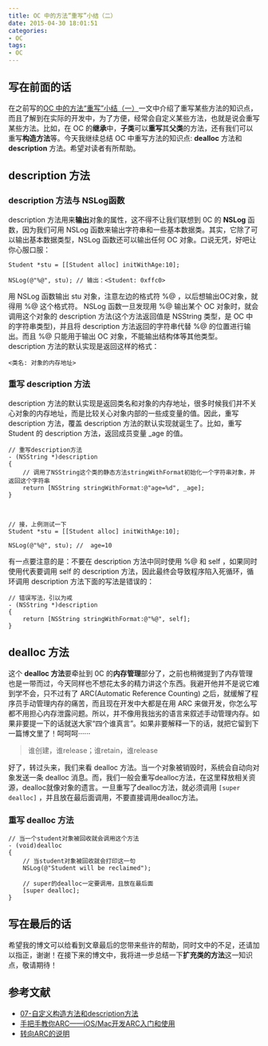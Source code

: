 ```yaml
---
title: OC 中的方法“重写”小结（二）
date: 2015-04-30 18:01:51
categories:
- OC
tags:
- OC
---
```

## 写在前面的话

在之前写的[OC 中的方法“重写”小结（一）](http://kai-lee.com/2015/04/29/%E5%B0%8F%E7%BB%93OC%E4%B8%AD%E7%9A%84%E6%96%B9%E6%B3%95%E9%87%8D%E5%86%99/)一文中介绍了重写某些方法的知识点，而且了解到在实际的开发中，为了方便，经常会自定义某些方法，也就是说会重写某些方法。比如，在 OC 的**继承**中，**子类**可以**重写**其**父类**的方法，还有我们可以重写**构造方法**等。今天我继续总结 OC 中重写方法的知识点: **dealloc** 方法和 **description** 方法。希望对读者有所帮助。
<!--more-->

##  description 方法

### description 方法与 NSLog函数

description 方法用来**输出**对象的属性，这不得不让我们联想到 0C 的 **NSLog** 函数，因为我们可用 NSLog 函数来输出字符串和一些基本数据类。其实，它除了可以输出基本数据类型，NSLog 函数还可以输出任何 OC 对象。口说无凭，好吧让你心服口服：

    Student *stu = [[Student alloc] initWithAge:10];
    
    NSLog(@"%@", stu); // 输出：<Student: 0xffc0>   


用 NSLog 函数输出 stu 对象，注意左边的格式符 %@ ，以后想输出OC对象，就得用 %@ 这个格式符。 NSLog 函数一旦发现用 %@ 输出某个 OC 对象时，就会调用这个对象的 description 方法(这个方法返回值是 NSString 类型，是 OC 中的字符串类型)，并且将 description 方法返回的字符串代替 %@ 的位置进行输出。而且 %@ 只能用于输出 OC 对象，不能输出结构体等其他类型。 description 方法的默认实现是返回这样的格式：

    <类名: 对象的内存地址>

### 重写 description 方法

description 方法的默认实现是返回类名和对象的内存地址，很多时候我们并不关心对象的内存地址，而是比较关心对象内部的一些成变量的值。因此，重写 description 方法，覆盖 description 方法的默认实现就诞生了。比如，重写 Student 的 description 方法，返回成员变量 _age 的值。

    // 重写description方法
    - (NSString *)description 
    {
        // 调用了NSString这个类的静态方法stringWithFormat初始化一个字符串对象，并返回这个字符串
        return [NSString stringWithFormat:@"age=%d", _age];
    }


    
    // 接，上例测试一下
    Student *stu = [[Student alloc] initWithAge:10];
    
    NSLog(@"%@", stu); //  age=10


有一点要注意的是：不要在 description 方法中同时使用 %@ 和 self ，如果同时使用代表要调用 self 的 description 方法，因此最终会导致程序陷入死循环，循环调用 description 方法下面的写法是错误的：

    // 错误写法，引以为戒
    - (NSString *)description 
    {
        return [NSString stringWithFormat:@"%@", self];
    }


## dealloc 方法

这个 **dealloc 方法**要牵扯到 0C 的**内存管理**部分了，之前也稍微提到了内存管理也是一带而过，今天同样也不想花太多的精力讲这个东西。我避开他并不是说它难到学不会，只不过有了 ARC(Automatic Reference Counting) 之后，就缓解了程序员手动管理内存的痛苦，而且现在开发中大都是在用 ARC 来做开发，你怎么写都不用担心内存泄露问题。所以，并不像用我拙劣的语言来叙述手动管理内存。如果非要提一下的话就送大家“四个谁真言”。如果非要解释一下的话，就把它留到下一篇博文里了！呵呵呵······
> 谁创建，谁release；谁retain，谁release

好了，转过头来，我们来看 dealloc 方法。当一个对象被销毁时，系统会自动向对象发送一条 dealloc 消息。而，我们一般会重写dealloc方法，在这里释放相关资源，dealloc就像对象的遗言。一旦重写了dealloc方法，就必须调用 `[super dealloc]` ，并且放在最后面调用，不要直接调用dealloc方法。

### 重写 dealloc 方法

    // 当一个student对象被回收就会调用这个方法
    - (void)dealloc
    {
        // 当student对象被回收就会打印这一句
        NSLog(@"Student will be reclaimed");
    
        // super的dealloc一定要调用，且放在最后面
        [super dealloc];
    }



## 写在最后的话
希望我的博文可以给看到文章最后的您带来些许的帮助，同时文中的不足，还请加以指正，谢谢！在接下来的博文中，我将进一步总结一下**扩充类的方法**这一知识点，敬请期待！

## 参考文献
- [07-自定义构造方法和description方法](http://www.cnblogs.com/mjios/archive/2013/04/19/3031412.html#label1)
- [手把手教你ARC——iOS/Mac开发ARC入门和使用](http://www.onevcat.com/2012/06/arc-hand-by-hand/)
- [转向ARC的说明](http://www.cocoachina.com/industry/20131209/7497.html)
